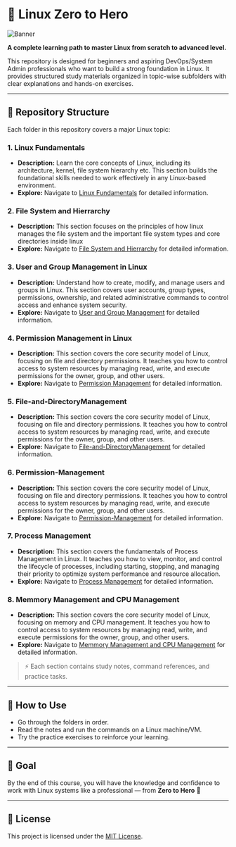 
# 🐧 Linux Zero to Hero

<img src="https://github.com/bhuvan-raj/Linux-Zero-to-Hero/blob/main/assets/logo.png" alt="Banner" />

**A complete learning path to master Linux from scratch to advanced level.**

This repository is designed for beginners and aspiring DevOps/System Admin professionals who want to build a strong foundation in Linux. It provides structured study materials organized in topic-wise subfolders with clear explanations and hands-on exercises.

---

## 📁 Repository Structure

Each folder in this repository covers a major Linux topic:

### 1. Linux Fundamentals
* **Description:** Learn the core concepts of Linux, including its architecture, kernel, file system hierarchy etc. This section builds the foundational skills needed to work effectively in any Linux-based environment.
* **Explore:** Navigate to [Linux Fundamentals](./Linux-Fundamentals/) for detailed information.

### 2. File System and Hierrarchy
* **Description:** This section focuses on the principles of how linux manages the file system and the important file system types and core directories inside linux
* **Explore:** Navigate to [File System and Hierrarchy](./File%20System%20and%20Hierrarchy/) for detailed information.



### 3. User and Group Management in Linux
* **Description:** Understand how to create, modify, and manage users and groups in Linux. This section covers user accounts, group types, permissions, ownership, and related administrative commands to control access and enhance system security.
* **Explore:** Navigate to [User and Group Management](./User%20and%20Group%20Management/) for detailed information.

### 4. Permission Management in Linux
* **Description:** This section covers the core security model of Linux, focusing on file and directory permissions. It teaches you how to control access to system resources by managing read, write, and execute permissions for the owner, group, and other users. 
* **Explore:** Navigate to [Permission Management](./Permission-Management/) for detailed information.

### 5. File-and-DirectoryManagement
* **Description:** This section covers the core security model of Linux, focusing on file and directory permissions. It teaches you how to control access to system resources by managing read, write, and execute permissions for the owner, group, and other users. 
* **Explore:** Navigate to [File-and-DirectoryManagement](./File-and-DirectoryManagement/) for detailed information.

### 6. Permission-Management
* **Description:** This section covers the core security model of Linux, focusing on file and directory permissions. It teaches you how to control access to system resources by managing read, write, and execute permissions for the owner, group, and other users. 
* **Explore:** Navigate to [Permission-Management](./Permission-Management/) for detailed information.


### 7. Process Management
* **Description:** This section covers the fundamentals of Process Management in Linux. It teaches you how to view, monitor, and control the lifecycle of processes, including starting, stopping, and managing their priority to optimize system performance and resource allocation. 
* **Explore:** Navigate to [Process Management](./Process%20Management/) for detailed information.

### 8. Memmory Management and CPU Management
* **Description:** This section covers the core security model of Linux, focusing on memory and CPU management. It teaches you how to control access to system resources by managing read, write, and execute permissions for the owner, group, and other users. 
* **Explore:** Navigate to [Memmory Management and CPU Management](./Memmory%20Management%20and%20CPU%20Management/) for detailed information.




> ⚡️ Each section contains study notes, command references, and practice tasks.

---

## 📌 How to Use

* Go through the folders in order.
* Read the notes and run the commands on a Linux machine/VM.
* Try the practice exercises to reinforce your learning.

---

## 🎯 Goal

By the end of this course, you will have the knowledge and confidence to work with Linux systems like a professional — from **Zero to Hero** 💪

---

## 📄 License

This project is licensed under the [MIT License](./LICENSE).

